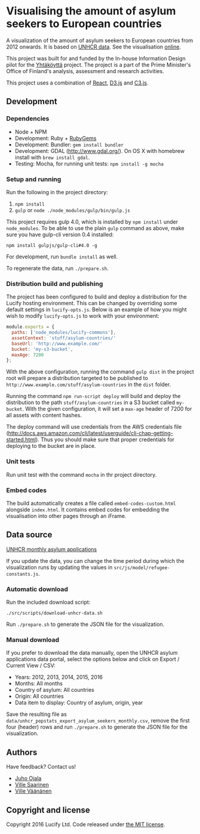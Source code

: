 # Visualising the amount of asylum seekers to European countries

A visualization of the amount of asylum seekers to European countries from 2012 onwards. It is based on [UNHCR data](#data-source). See the visualisation [online](https://www.lucify.com/seeking-asylum-in-europe).

This project was built for and funded by the In-house Information Design pilot for the [Yhtäköyttä](http://yhtakoytta.fi/) project. The project is a part of the Prime Minister's Office of Finland's analysis, assessment and research activities.

This project uses a combination of [React](https://facebook.github.io/react/), [D3.js](http://d3js.org/) and [C3.js](http://c3js.org/).

## Development

### Dependencies

- Node + NPM
- Development: Ruby + [RubyGems](https://rubygems.org/pages/download)
- Development: Bundler: `gem install bundler`
- Development: GDAL (<http://www.gdal.org/>). On OS X with homebrew install with `brew install gdal`.
- Testing: Mocha, for running unit tests: `npm install -g mocha`

### Setup and running

Run the following in the project directory:

1. `npm install`
2. `gulp` or `node ./node_modules/gulp/bin/gulp.js`

This project requires gulp 4.0, which is installed by `npm install` under `node_modules`. To be able to use the plain `gulp` command as above, make sure you have gulp-cli version 0.4 installed:
```shell
npm install gulpjs/gulp-cli#4.0 -g
```

For development, run `bundle install` as well.

To regenerate the data, run `./prepare.sh`.

### Distribution build and publishing

The project has been configured to build and deploy a distribution for the Lucify hosting environment. This can be changed by overriding some default settings in `lucify-opts.js`. Below is an example of how you might wish to modify `lucify-opts.js` to work with your environment:

```js
module.exports = {
  paths: ['node_modules/lucify-commons'],
  assetContext: 'stuff/asylum-countries/'
  baseUrl: 'http://www.example.com/'
  bucket: 'my-s3-bucket',
  maxAge: 7200
};
```

With the above configuration, running the command `gulp dist` in the project root will prepare a distribution targeted to be published to `http://www.example.com/stuff/asylum-countries` in the `dist` folder.

Running the command `npm run-script deploy` will build and deploy the distribution to the path `stuff/asylum-countries` in a S3 bucket called `my-bucket`. With the given configuration, it will set a `max-age` header of 7200 for all assets with content hashes. 

The deploy command will use credentials from the AWS credentials file (<http://docs.aws.amazon.com/cli/latest/userguide/cli-chap-getting-started.html>). Thus you should make sure that proper credentials for deploying to the bucket are in place.

### Unit tests

Run unit test with the command `mocha` in thr project directory.

### Embed codes

The build automatically creates a file called `embed-codes-custom.html` alongside `index.html`. It contains embed codes for embedding the visualisation into other pages through an iFrame.

## Data source

[UNHCR monthly asylum applications](http://popstats.unhcr.org/en/asylum_seekers_monthly)

If you update the data, you can change the time period during which the visualization runs by updating the values in `src/js/model/refugee-constants.js`.

### Automatic download

Run the included download script:

```shell
./src/scripts/download-unhcr-data.sh
```

Run `./prepare.sh` to generate the JSON file for the visualization.

### Manual download

If you prefer to download the data manually, open the UNHCR asylum applications data portal, select the options below and click on Export / Current View / CSV:

+ Years: 2012, 2013, 2014, 2015, 2016
+ Months: All months
+ Country of asylum: All countries
+ Origin: All countries
+ Data item to display: Country of asylum, origin, year

Save the resulting file as `data/unhcr_popstats_export_asylum_seekers_monthly.csv`, remove the first four (header) rows and run `./prepare.sh` to generate the JSON file for the visualization.

## Authors

Have feedback? Contact us!

- [Juho Ojala](https://github.com/juhoojala)
- [Ville Saarinen](https://github.com/vsaarinen)
- [Ville Väänänen](https://github.com/dennari)

## Copyright and license

Copyright 2016 Lucify Ltd. Code released under [the MIT license](LICENSE).
